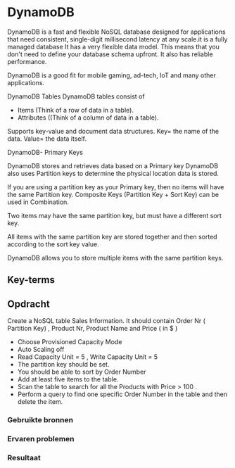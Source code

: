 # DynamoDB
DynamoDB is a fast and flexible NoSQL database designed for applications that need consistent, single-digit millisecond latency at any scale.it is a fully managed database It has a very flexible data model. This means that you don't need to define your database schema upfront. It also has reliable performance.

DynamoDB is a good fit for mobile gaming, ad-tech, IoT and many other applications.

DynamoDB Tables
DynamoDB tables consist of 
- Items (Think of a row of data in a table).
- Attributes ((Think of a column of data in a table).

Supports key-value and document data structures.
Key= the name of the data.  Value= the data itself.

DynamoDB- Primary Keys

DynamoDB stores and retrieves data based on a Primary key
DynamoDB also uses Partition keys to determine the physical location data is stored.

If you are using a partition key as your Primary key, then no items will have the same Partition key.
Composite Keys (Partition Key + Sort Key) can be used in Combination.

Two items may have the same partition key, but must have a different sort key.

All items with the same partition key are stored together and then sorted according to the sort key value.

DynamoDB allows you to store multiple items with the same partition keys.
## Key-terms

## Opdracht


Create a NoSQL table Sales Information. It should contain Order Nr ( Partition Key) , Product Nr, Product Name and Price ( in $ )
- Choose Provisioned Capacity Mode
- Auto Scaling off 
-  Read Capacity Unit = 5 , Write Capacity Unit = 5
- The partition key should be set.
- You should be able to sort by Order Number
- Add at least five items to the table.
- Scan the table to search for all the Products with Price > 100 .
- Perform a query to find one specific Order Number in the table and then delete the item.

### Gebruikte bronnen

### Ervaren problemen

### Resultaat
